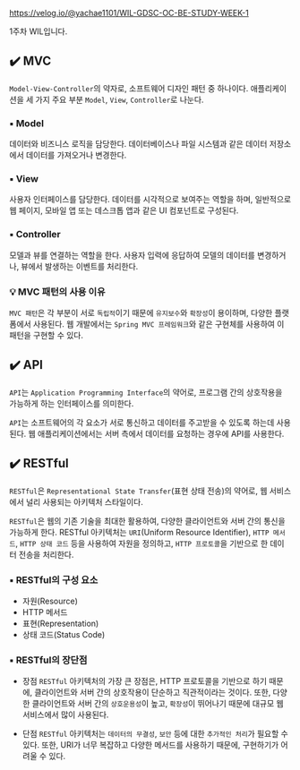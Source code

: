 https://velog.io/@yachae1101/WIL-GDSC-OC-BE-STUDY-WEEK-1

1주차 WIL입니다.

## ✔️ MVC
`Model-View-Controller`의 약자로, 소프트웨어 디자인 패턴 중 하나이다.
애플리케이션을 세 가지 주요 부분 `Model`, `View`, `Controller`로 나눈다.

### ▪️ Model
데이터와 비즈니스 로직을 담당한다. 데이터베이스나 파일 시스템과 같은 데이터 저장소에서 데이터를 가져오거나 변경한다.

### ▪️ View
사용자 인터페이스를 담당한다. 데이터를 시각적으로 보여주는 역할을 하며, 일반적으로 웹 페이지, 모바일 앱 또는 데스크톱 앱과 같은 UI 컴포넌트로 구성된다.

### ▪️ Controller
모델과 뷰를 연결하는 역할을 한다. 사용자 입력에 응답하여 모델의 데이터를 변경하거나, 뷰에서 발생하는 이벤트를 처리한다.

### 💡 MVC 패턴의 사용 이유
`MVC 패턴`은 각 부분이 서로 `독립적`이기 때문에 `유지보수`와 `확장성`이 용이하며, 다양한 플랫폼에서 사용된다. 웹 개발에서는 `Spring MVC 프레임워크`와 같은 구현체를 사용하여 이 패턴을 구현할 수 있다.

## ✔️ API
`API`는 `Application Programming Interface`의 약어로, 프로그램 간의 상호작용을 가능하게 하는 인터페이스를 의미한다.

`API`는 소프트웨어의 각 요소가 서로 통신하고 데이터를 주고받을 수 있도록 하는데 사용된다. 웹 애플리케이션에서는 서버 측에서 데이터를 요청하는 경우에 API를 사용한다.


## ✔️ RESTful
`RESTful`은 `Representational State Transfer`(표현 상태 전송)의 약어로, 웹 서비스에서 널리 사용되는 아키텍처 스타일이다.

`RESTful`은 웹의 기존 기술을 최대한 활용하여, 다양한 클라이언트와 서버 간의 통신을 가능하게 한다. RESTful 아키텍처는 `URI`(Uniform Resource Identifier), `HTTP 메서드`, `HTTP 상태 코드` 등을 사용하여 자원을 정의하고, `HTTP 프로토콜`을 기반으로 한 데이터 전송을 처리한다.

### ▪️ RESTful의 구성 요소
- 자원(Resource)
- HTTP 메서드
- 표현(Representation)
- 상태 코드(Status Code)

### ▪️ RESTful의 장단점
- 장점
`RESTful` 아키텍처의 가장 큰 장점은, HTTP 프로토콜을 기반으로 하기 때문에, 클라이언트와 서버 간의 상호작용이 단순하고 직관적이라는 것이다. 또한, 다양한 클라이언트와 서버 간의 `상호운용성`이 높고, `확장성`이 뛰어나기 때문에 대규모 웹 서비스에서 많이 사용된다.

- 단점
`RESTful` 아키텍처는 `데이터의 무결성`, `보안` 등에 대한 `추가적인 처리`가 필요할 수 있다. 또한, URI가 너무 복잡하고 다양한 메서드를 사용하기 때문에, 구현하기가 어려울 수 있다.